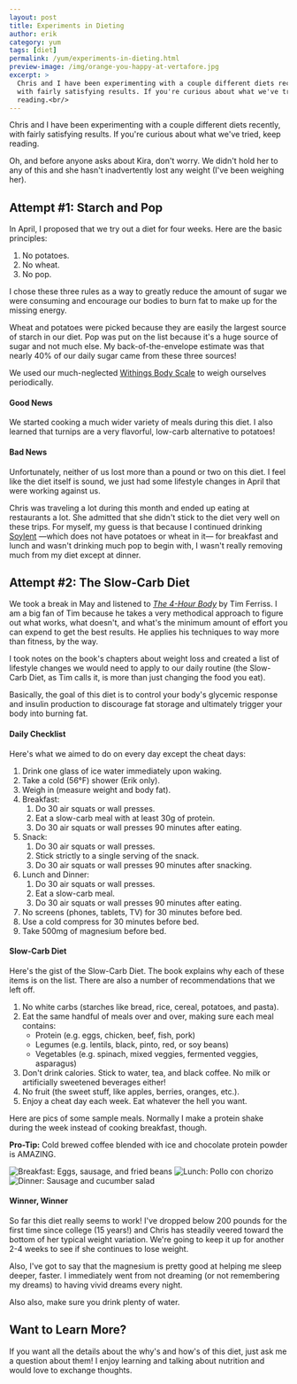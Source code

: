 ```yaml
---
layout: post
title: Experiments in Dieting
author: erik
category: yum
tags: [diet]
permalink: /yum/experiments-in-dieting.html
preview-image: /img/orange-you-happy-at-vertafore.jpg
excerpt: >
  Chris and I have been experimenting with a couple different diets recently,
  with fairly satisfying results. If you're curious about what we've tried, keep
  reading.<br/>
---
```


Chris and I have been experimenting with a couple different diets recently, with fairly satisfying results. If you're curious about what we've tried, keep reading.

Oh, and before anyone asks about Kira, don't worry. We didn't hold her to any of this and she hasn't inadvertently lost any weight (I've been weighing her).

## Attempt #1: Starch and Pop

In April, I proposed that we try out a diet for four weeks. Here are the basic principles:

1. No potatoes.
2. No wheat.
3. No pop.

I chose these three rules as a way to greatly reduce the amount of sugar we were consuming and encourage our bodies to burn fat to make up for the missing energy.

Wheat and potatoes were picked because they are easily the largest source of starch in our diet. Pop was put on the list because it's a huge source of sugar and not much else. My back-of-the-envelope estimate was that nearly 40% of our daily sugar came from these three sources!

We used our much-neglected [Withings Body Scale][1] to weigh ourselves periodically.

#### Good News

We started cooking a much wider variety of meals during this diet. I also learned that turnips are a very flavorful, low-carb alternative to potatoes!

#### Bad News

Unfortunately, neither of us lost more than a pound or two on this diet. I feel like the diet itself is sound, we just had some lifestyle changes in April that were working against us.

Chris was traveling a lot during this month and ended up eating at restaurants a lot. She admitted that she didn't stick to the diet very well on these trips. For myself, my guess is that because I continued drinking [Soylent][2] &mdash;which does not have potatoes or wheat in it&mdash; for breakfast and lunch and wasn't drinking much pop to begin with, I wasn't really removing much from my diet except at dinner.

## Attempt #2: The Slow-Carb Diet

We took a break in May and listened to *[The 4-Hour Body][3]* by Tim Ferriss. I am a big fan of Tim because he takes a very methodical approach to figure out what works, what doesn't, and what's the minimum amount of effort you can expend to get the best results. He applies his techniques to way more than fitness, by the way.

I took notes on the book's chapters about weight loss and created a list of lifestyle changes we would need to apply to our daily routine (the Slow-Carb Diet, as Tim calls it, is more than just changing the food you eat).

Basically, the goal of this diet is to control your body's glycemic response and insulin production to discourage fat storage and ultimately trigger your body into burning fat.

#### Daily Checklist

Here's what we aimed to do on every day except the cheat days:

1. Drink one glass of ice water immediately upon waking.
2. Take a cold (56&deg;F) shower (Erik only).
3. Weigh in (measure weight and body fat).
4. Breakfast:
   1. Do 30 air squats or wall presses.
   2. Eat a slow-carb meal with at least 30g of protein.
   3. Do 30 air squats or wall presses 90 minutes after eating.
5. Snack:
   1. Do 30 air squats or wall presses.
   2. Stick strictly to a single serving of the snack.
   3. Do 30 air squats or wall presses 90 minutes after snacking.
6. Lunch and Dinner:
   1. Do 30 air squats or wall presses.
   2. Eat a slow-carb meal.
   3. Do 30 air squats or wall presses 90 minutes after eating.
7. No screens (phones, tablets, TV) for 30 minutes before bed.
8. Use a cold compress for 30 minutes before bed.
9. Take 500mg of magnesium before bed.

#### Slow-Carb Diet

Here's the gist of the Slow-Carb Diet. The book explains why each of these items is on the list. There are also a number of recommendations that we left off.

1. No white carbs (starches like bread, rice, cereal, potatoes, and pasta).
2. Eat the same handful of meals over and over, making sure each meal contains:
   * Protein (e.g. eggs, chicken, beef, fish, pork)
   * Legumes (e.g. lentils, black, pinto, red, or soy beans)
   * Vegetables (e.g. spinach, mixed veggies, fermented veggies, asparagus)
3. Don't drink calories. Stick to water, tea, and black coffee. No milk or artificially sweetened beverages either!
4. No fruit (the sweet stuff, like apples, berries, oranges, etc.).
5. Enjoy a cheat day each week. Eat whatever the hell you want.

Here are pics of some sample meals. Normally I make a protein shake during the week instead of cooking breakfast, though.

**Pro-Tip:** Cold brewed coffee blended with ice and chocolate protein powder is AMAZING.

<div class="gala">
  <img src="/img/slowcarb/breakfast.jpg" alt="Breakfast: Eggs, sausage, and fried beans"/>
  <img src="/img/slowcarb/lunch.jpg" alt="Lunch: Pollo con chorizo"/>
  <img src="/img/slowcarb/dinner.jpg" alt="Dinner: Sausage and cucumber salad"/>
</div>

#### Winner, Winner

So far this diet really seems to work! I've dropped below 200 pounds for the first time since college (15 years!) and Chris has steadily veered toward the bottom of her typical weight variation. We're going to keep it up for another 2-4 weeks to see if she continues to lose weight.

Also, I've got to say that the magnesium is pretty good at helping me sleep deeper, faster. I immediately went from not dreaming (or not remembering my dreams) to having vivid dreams every night.

Also also, make sure you drink plenty of water.

## Want to Learn More?

If you want all the details about the why's and how's of this diet, just ask me a question about them! I enjoy learning and talking about nutrition and would love to exchange thoughts.



[1]: http://www.withings.com/us/en/products/body
[2]: https://www.soylent.com/
[3]: http://fourhourbody.com/
